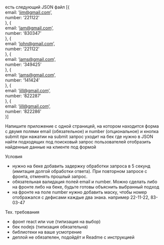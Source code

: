 есть следующий JSON файл
[{  
email: ‘jim@gmail.com’,  
number: ‘221122’  
}, {  
email: ‘jam@gmail.com’,  
number: ‘830347’  
}, {  
email: ‘john@gmail.com’,  
number: ‘221122’  
}, {  
email: ‘jams@gmail.com’,  
number: ‘349425’  
}, {  
email: ‘jams@gmail.com’,  
number: ‘141424’  
}, {  
email: ‘jill@gmail.com’,  
number: ‘822287’  
}, {  
email: ‘jill@gmail.com’,  
number: ‘822286’  
}]  
  
Напишите приложение с одной страницей, на котором находится форма с двумя полями
email (обязательное) и number (опциональное)
и кнопка submit
при нажатии на submit запрос уходит на бек где нужно в JSON найти подходящих под поисковый запрос пользователей
отобразить найденные данные на клиенте под формой

Условия

- нужно на беке добавить задержку обработки запроса в 5 секунд (имитация долгой обработки ответа). При повторном запросе с фронта, отменять прошлый запрос.
- обязательная валидация полей email и number. Можно сделать либо на фронте либо на беке, будьте готовы объяснить выбранный подход
- на фронте на поле number нужно добавить маску, чтобы номер отображался с дефисами каждые два знака. например 22-11-22, 83-03-47

Тех. требования

- фронт react или vue (типизация на выбор)
- бек nodejs (типизация обязательна)
- библиотеки на ваше усмотрение
- деплой не обязателен, подойдёт и Readme с инструкцией

